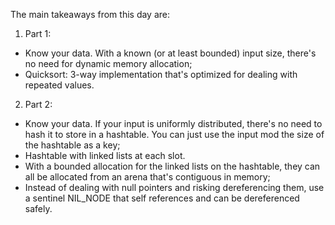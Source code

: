 The main takeaways from this day are:
1. Part 1:
- Know your data. With a known (or at least bounded) input size, there's no need for dynamic memory allocation;
- Quicksort: 3-way implementation that's optimized for dealing with repeated values.
2. Part 2:
- Know your data. If your input is uniformly distributed, there's no need to hash it to store in a hashtable. You can just use the input mod the size of the hashtable as a key;
- Hashtable with linked lists at each slot.
- With a bounded allocation for the linked lists on the hashtable, they can all be allocated from an arena that's contiguous in memory;
- Instead of dealing with null pointers and risking dereferencing them, use a sentinel NIL_NODE that self references and can be dereferenced safely.
